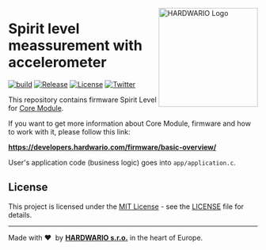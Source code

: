 <a href="https://www.hardwario.com/"><img src="https://www.hardwario.com/ci/assets/hw-logo.svg" width="200" alt="HARDWARIO Logo" align="right"></a>

# Spirit level meassurement with accelerometer

[![build](https://github.com/hardwario/twr-radio-spirit-level/actions/workflows/main.yml/badge.svg)](https://github.com/hardwario/twr-radio-spirit-level/actions/workflows/main.yml)
[![Release](https://img.shields.io/github/release/bigclownprojects/bcf-radio-spirit-level.svg)](https://github.com/bigclownprojects/bcf-radio-spirit-level/releases)
[![License](https://img.shields.io/github/license/bigclownprojects/bcf-radio-spirit-level.svg)](https://github.com/bigclownprojects/bcf-radio-spirit-level/blob/master/LICENSE)
[![Twitter](https://img.shields.io/twitter/follow/hardwario_en.svg?style=social&label=Follow)](https://twitter.com/hardwario_en)

This repository contains firmware Spirit Level for [Core Module](https://shop.bigclown.com/core-module).

If you want to get more information about Core Module, firmware and how to work with it, please follow this link:

**https://developers.hardwario.com/firmware/basic-overview/**

User's application code (business logic) goes into `app/application.c`.

## License

This project is licensed under the [MIT License](https://opensource.org/licenses/MIT/) - see the [LICENSE](LICENSE) file for details.

---

Made with &#x2764;&nbsp; by [**HARDWARIO s.r.o.**](https://www.hardwario.com/) in the heart of Europe.
